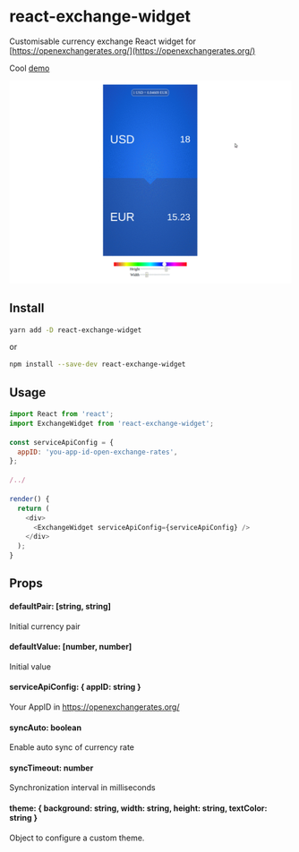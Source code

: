 # react-exchange-widget

Customisable currency exchange React widget for [https://openexchangerates.org/](https://openexchangerates.org/)

Cool [demo](https://dmitrymalakhov.github.io/react-exchange-widget/)

![react-exchange-widget](docs/demo.gif)

## Install

```bash
yarn add -D react-exchange-widget
```

or

```bash
npm install --save-dev react-exchange-widget
```

## Usage

```javascript
import React from 'react';
import ExchangeWidget from 'react-exchange-widget';

const serviceApiConfig = {
  appID: 'you-app-id-open-exchange-rates',
};

/../

render() {
  return (
    <div>
      <ExchangeWidget serviceApiConfig={serviceApiConfig} />
    </div>
  );
}

```

## Props

#### defaultPair: [string, string]

Initial currency pair

#### defaultValue: [number, number]

Initial value

#### serviceApiConfig: { appID: string }

Your AppID in https://openexchangerates.org/

#### syncAuto: boolean

Enable auto sync of currency rate

#### syncTimeout: number

Synchronization interval in milliseconds

#### theme: { background: string, width: string, height: string, textColor: string }

Object to configure a custom theme.